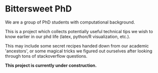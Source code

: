 # Bittersweet PhD
We are a group of PhD students with computational background. 

This is a project which collects potentially useful technical tips we wish to know earlier in our phd life (latex, python/R visualization, etc.).

This may include some secret recipes handed down from our academic 'ancestors', or some magical tricks we figured out ourselves after looking through tons of stackoverflow questions.

**This project is currently under construction.**
